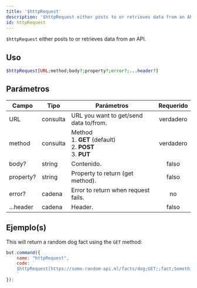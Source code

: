```yaml
---
title: '$httpRequest'
description: '$httpRequest either posts to or retrieves data from an API.'
id: httpRequest
---
```


`$httpRequest` either posts to or retrieves data from an API.

## Uso

```php
$httpRequest[URL;method;body?;property?;error?;...header?]
```

## Parámetros

| Campo     | Tipo     | Parámetros                                                                                | Requerido |
| --------- | -------- | ----------------------------------------------------------------------------------------- |:---------:|
| URL       | consulta | URL you want to get/send data to/from.                                                    | verdadero |
| method    | consulta | Method <br /> 1. **GET** (default) <br /> 2. **POST** <br /> 3. **PUT** | verdadero |
| body?     | string   | Contenido.                                                                                |   falso   |
| property? | string   | Property to return (get method).                                                          |   falso   |
| error?    | cadena   | Error to return when request fails.                                                       |    no     |
| ...header | cadena   | Header.                                                                                   |   falso   |

## Ejemplo(s)

This will return a random dog fact using the `GET` method:

```javascript
bot.command({
    name: "httpRequest",
    code: `
    $httpRequest[https://some-random-api.ml/facts/dog;GET;;fact;Something went wrong.]
    `
});
```